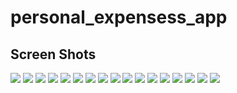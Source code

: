 # personal_expensess_app

## Screen Shots

<img src= 'ss/0.jpg'>
<img src= 'ss/1.png'>
<img src= 'ss/2.png'>
<img src= 'ss/3.png'>
<img src= 'ss/4.png'>
<img src= 'ss/5.png'>
<img src= 'ss/6.png'>
<img src= 'ss/7.png'>
<img src= 'ss/8.png'>
<img src= 'ss/9.png'>
<img src= 'ss/10.png'>
<img src= 'ss/11.png'>
<img src= 'ss/12.png'>
<img src= 'ss/13.png'>
<img src= 'ss/14.png'>
<img src= 'ss/15.png'>
<img src= 'ss/16.png'>
